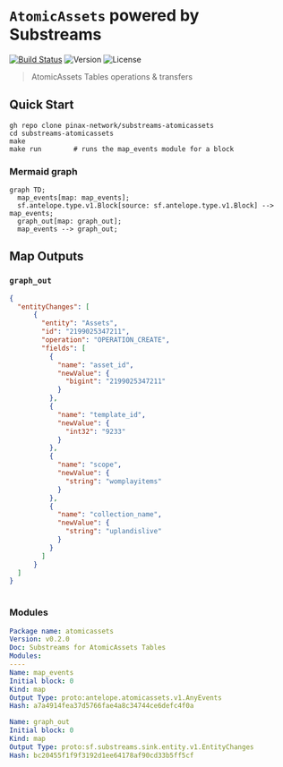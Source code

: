 # `AtomicAssets` powered by **Substreams**

[![Build Status](https://github.com/pinax-network/substreams-atomicassets/actions/workflows/test.yml/badge.svg)](https://github.com/pinax-network/substreams-atomicassets/actions/workflows/test.yml)
![Version](https://img.shields.io/github/v/release/pinax-network/substreams-atomicassets)
![License](https://img.shields.io/github/license/pinax-network/substreams-atomicassets)

> AtomicAssets Tables operations & transfers

## Quick Start

```
gh repo clone pinax-network/substreams-atomicassets
cd substreams-atomicassets
make
make run        # runs the map_events module for a block
```

### Mermaid graph

```mermaid
graph TD;
  map_events[map: map_events];
  sf.antelope.type.v1.Block[source: sf.antelope.type.v1.Block] --> map_events;
  graph_out[map: graph_out];
  map_events --> graph_out;

```
## Map Outputs

### `graph_out`

```json
{
  "entityChanges": [
      {
        "entity": "Assets",
        "id": "2199025347211",
        "operation": "OPERATION_CREATE",
        "fields": [
          {
            "name": "asset_id",
            "newValue": {
              "bigint": "2199025347211"
            }
          },
          {
            "name": "template_id",
            "newValue": {
              "int32": "9233"
            }
          },
          {
            "name": "scope",
            "newValue": {
              "string": "womplayitems"
            }
          },
          {
            "name": "collection_name",
            "newValue": {
              "string": "uplandislive"
            }
          }
        ]
      }
  ]
}
  
```

### Modules
```yaml
Package name: atomicassets
Version: v0.2.0
Doc: Substreams for AtomicAssets Tables
Modules:
----
Name: map_events
Initial block: 0
Kind: map
Output Type: proto:antelope.atomicassets.v1.AnyEvents
Hash: a7a4914fea37d5766fae4a8c34744ce6defc4f0a

Name: graph_out
Initial block: 0
Kind: map
Output Type: proto:sf.substreams.sink.entity.v1.EntityChanges
Hash: bc20455f1f9f3192d1ee64178af90cd33b5ff5cf
```